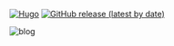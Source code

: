 
[![Hugo](https://img.shields.io/badge/Hugo-%5E0.89.0-ff4088?style=flat&logo=hugo)](https://gohugo.io/)
[![GitHub release (latest by date)](https://img.shields.io/github/v/release/CaiJimmy/hugo-theme-stack?style=flat)](https://github.com/hugo-fixit/FixIt/releases)

![blog](https://github.com/debuginn/blog/assets/28979768/ee2b1ed3-6dcc-49fd-89cb-5389d99f519e)
